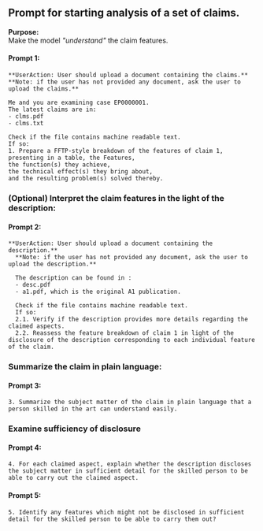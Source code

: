 ## Prompt for starting analysis of a set of claims.
**Purpose:**  
Make the model *"understand"* the claim features.

#### Prompt 1:  

    **UserAction: User should upload a document containing the claims.**
    **Note: if the user has not provided any document, ask the user to upload the claims.**
	 
    Me and you are examining case EP0000001. 
    The latest claims are in:
	- clms.pdf
	- clms.txt
	
	Check if the file contains machine readable text. 
	If so:
	1. Prepare a FFTP-style breakdown of the features of claim 1,  
	presenting in a table, the Features,  
	the function(s) they achieve,  
	the technical effect(s) they bring about,  
	and the resulting problem(s) solved thereby.

### (Optional) Interpret the claim features in the light of the description:  

#### Prompt 2:  
    **UserAction: User should upload a document containing the description.**  
	  **Note: if the user has not provided any document, ask the user to upload the description.**   
	 
	  The description can be found in :
	  - desc.pdf 
	  - a1.pdf, which is the original A1 publication.
	 
	  Check if the file contains machine readable text.  
      If so:  
	  2.1. Verify if the description provides more details regarding the claimed aspects.
	  2.2. Reassess the feature breakdown of claim 1 in light of the disclosure of the description corresponding to each individual feature of the claim.
  

### Summarize the claim in plain language:  

#### Prompt 3:  
    3. Summarize the subject matter of the claim in plain language that a person skilled in the art can understand easily.

### Examine sufficiency of disclosure

#### Prompt 4:  
    4. For each claimed aspect, explain whether the description discloses the subject matter in sufficient detail for the skilled person to be able to carry out the claimed aspect.

#### Prompt 5:   
    5. Identify any features which might not be disclosed in sufficient detail for the skilled person to be able to carry them out?






